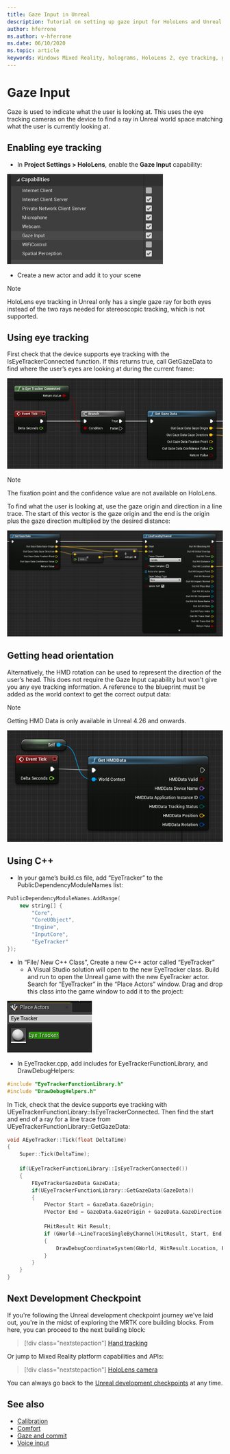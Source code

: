 ```yaml
---
title: Gaze Input in Unreal
description: Tutorial on setting up gaze input for HoloLens and Unreal Engine
author: hferrone
ms.author: v-hferrone
ms.date: 06/10/2020
ms.topic: article
keywords: Windows Mixed Reality, holograms, HoloLens 2, eye tracking, gaze input, head mounted display, Unreal engine, mixed reality headset, windows mixed reality headset, virtual reality headset
---
```



# Gaze Input

Gaze is used to indicate what the user is looking at.  This uses the eye tracking cameras on the device to find a ray in Unreal world space matching what the user is currently looking at.

## Enabling eye tracking

- In **Project Settings > HoloLens**, enable the **Gaze Input** capability:

![Screenshot of HoloLens project setting capabilities with gaze input highlighted](images/unreal-gaze-img-01.png)

- Create a new actor and add it to your scene

> [!NOTE] 
> HoloLens eye tracking in Unreal only has a single gaze ray for both eyes instead of the two rays needed for stereoscopic tracking, which is not supported.

## Using eye tracking

First check that the device supports eye tracking with the IsEyeTrackerConnected function.  If this returns true, call GetGazeData to find where the user’s eyes are looking at during the current frame:

![Blueprint of the Is Eye Tracking Connected function](images/unreal-gaze-img-02.png)

> [!NOTE]
> The fixation point and the confidence value are not available on HoloLens.

To find what the user is looking at, use the gaze origin and direction in a line trace.  The start of this vector is the gaze origin and the end is the origin plus the gaze direction multiplied by the desired distance:

![Blueprint of the Get Gaze Data function](images/unreal-gaze-img-03.png)

## Getting head orientation

Alternatively, the HMD rotation can be used to represent the direction of the user’s head.  This does not require the Gaze Input capability but won't give you any eye tracking information.  A reference to the blueprint must be added as the world context to get the correct output data:

> [!NOTE]
> Getting HMD Data is only available in Unreal 4.26 and onwards.

![Blueprint of the Get HMDData function](images/unreal-gaze-img-04.png)

## Using C++ 

- In your game’s build.cs file, add “EyeTracker” to the PublicDependencyModuleNames list:

```cpp
PublicDependencyModuleNames.AddRange(
    new string[] {
        "Core",
        "CoreUObject",
        "Engine",
        "InputCore",
        "EyeTracker"
});
```

- In “File/ New C++ Class”, Create a new C++ actor called “EyeTracker”
    - A Visual Studio solution will open to the new EyeTracker class. Build and run to open the Unreal game with the new EyeTracker actor.  Search for “EyeTracker” in the “Place Actors” window.  Drag and drop this class into the game window to add it to the project:

![Screenshot of an actor with the place actor window open](images/unreal-gaze-img-06.png)

- In EyeTracker.cpp, add includes for EyeTrackerFunctionLibrary, and DrawDebugHelpers:

```cpp
#include "EyeTrackerFunctionLibrary.h"
#include "DrawDebugHelpers.h"
```

In Tick, check that the device supports eye tracking with UEyeTrackerFunctionLibrary::IsEyeTrackerConnected.  Then find the start and end of a ray for a line trace from UEyeTrackerFunctionLibrary::GetGazeData:

```cpp
void AEyeTracker::Tick(float DeltaTime)
{
    Super::Tick(DeltaTime);

    if(UEyeTrackerFunctionLibrary::IsEyeTrackerConnected())
    {
        FEyeTrackerGazeData GazeData;
        if(UEyeTrackerFunctionLibrary::GetGazeData(GazeData))
        {
            FVector Start = GazeData.GazeOrigin;
            FVector End = GazeData.GazeOrigin + GazeData.GazeDirection * 100;

            FHitResult Hit Result;
            if (GWorld->LineTraceSingleByChannel(HitResult, Start, End, ECollisionChannel::ECC_Visiblity))
            {
                DrawDebugCoordinateSystem(GWorld, HitResult.Location, FQuat::Identity.Rotator(), 10);
            }
        }
    }
}
```

## Next Development Checkpoint

If you're following the Unreal development checkpoint journey we've laid out, you're in the midst of exploring the MRTK core building blocks. From here, you can proceed to the next building block: 

> [!div class="nextstepaction"]
> [Hand tracking](unreal-hand-tracking.md)

Or jump to Mixed Reality platform capabilities and APIs:

> [!div class="nextstepaction"]
> [HoloLens camera](unreal-hololens-camera.md)

You can always go back to the [Unreal development checkpoints](unreal-development-overview.md#2-core-building-blocks) at any time.

## See also
* [Calibration](../../calibration.md)
* [Comfort](../../design/comfort.md)
* [Gaze and commit](../../design/gaze-and-commit.md)
* [Voice input](../../out-of-scope/voice-design.md)
